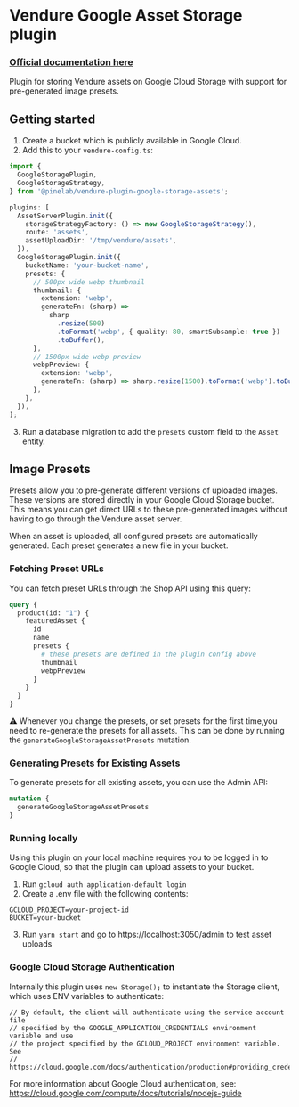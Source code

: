 # Vendure Google Asset Storage plugin

### [Official documentation here](https://pinelab-plugins.com/plugin/vendure-plugin-google-storage-assets)

Plugin for storing Vendure assets on Google Cloud Storage with support for pre-generated image presets.

## Getting started

1. Create a bucket which is publicly available in Google Cloud.
2. Add this to your `vendure-config.ts`:

```ts
import {
  GoogleStoragePlugin,
  GoogleStorageStrategy,
} from '@pinelab/vendure-plugin-google-storage-assets';

plugins: [
  AssetServerPlugin.init({
    storageStrategyFactory: () => new GoogleStorageStrategy(),
    route: 'assets',
    assetUploadDir: '/tmp/vendure/assets',
  }),
  GoogleStoragePlugin.init({
    bucketName: 'your-bucket-name',
    presets: {
      // 500px wide webp thumbnail
      thumbnail: {
        extension: 'webp',
        generateFn: (sharp) =>
          sharp
            .resize(500)
            .toFormat('webp', { quality: 80, smartSubsample: true })
            .toBuffer(),
      },
      // 1500px wide webp preview
      webpPreview: {
        extension: 'webp',
        generateFn: (sharp) => sharp.resize(1500).toFormat('webp').toBuffer(),
      },
    },
  }),
];
```

3. Run a database migration to add the `presets` custom field to the `Asset` entity.

## Image Presets

Presets allow you to pre-generate different versions of uploaded images. These versions are stored directly in your Google Cloud Storage bucket. This means you can get direct URLs to these pre-generated images without having to go through the Vendure asset server.

When an asset is uploaded, all configured presets are automatically generated. Each preset generates a new file in your bucket.

### Fetching Preset URLs

You can fetch preset URLs through the Shop API using this query:

```graphql
query {
  product(id: "1") {
    featuredAsset {
      id
      name
      presets {
        # these presets are defined in the plugin config above
        thumbnail
        webpPreview
      }
    }
  }
}
```

:warning: Whenever you change the presets, or set presets for the first time,you need to re-generate the presets for all assets. This can be done by running the `generateGoogleStorageAssetPresets` mutation.

### Generating Presets for Existing Assets

To generate presets for all existing assets, you can use the Admin API:

```graphql
mutation {
  generateGoogleStorageAssetPresets
}
```

### Running locally

Using this plugin on your local machine requires you to be logged in to Google Cloud, so that the plugin can upload assets to your bucket.

1. Run `gcloud auth application-default login`
2. Create a .env file with the following contents:

```env
GCLOUD_PROJECT=your-project-id
BUCKET=your-bucket
```

3. Run `yarn start` and go to https://localhost:3050/admin to test asset uploads

### Google Cloud Storage Authentication

Internally this plugin uses `new Storage();` to instantiate the Storage client, which uses ENV variables to authenticate:

```
// By default, the client will authenticate using the service account file
// specified by the GOOGLE_APPLICATION_CREDENTIALS environment variable and use
// the project specified by the GCLOUD_PROJECT environment variable. See
// https://cloud.google.com/docs/authentication/production#providing_credentials_to_your_application
```

For more information about Google Cloud authentication, see: https://cloud.google.com/compute/docs/tutorials/nodejs-guide
